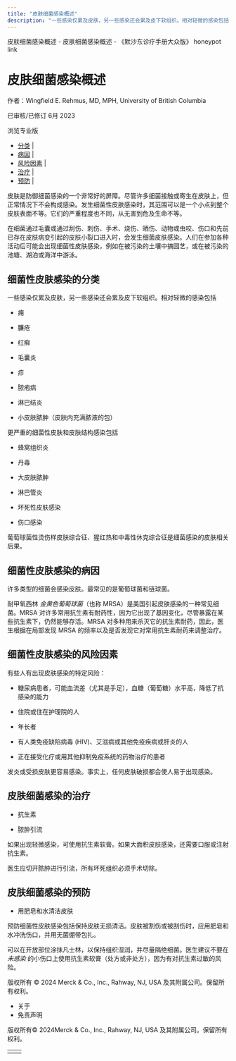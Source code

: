 ```yaml
---
title: "皮肤细菌感染概述"
description: "一些感染仅累及皮肤，另一些感染还会累及皮下软组织。相对轻微的感染包括"
---
```


﻿皮肤细菌感染概述 \- 皮肤细菌感染概述 \- 《默沙东诊疗手册大众版》 honeypot link

# 皮肤细菌感染概述

作者：Wingfield E. Rehmus, MD, MPH, University of British Columbia

已审核/已修订 6月 2023

浏览专业版

- [分类](#分类_v36937046_zh) \|
- [病因](#病因_v81454874_zh) \|
- [风险因素](#风险因素_v36937073_zh) \|
- [治疗](#治疗_v45139219_zh) \|
- [预防](#预防_v36937086_zh) \|

皮肤是防御细菌感染的一个非常好的屏障。尽管许多细菌接触或寄生在皮肤上，但正常情况下不会构成感染。发生细菌性皮肤感染时，其范围可以是一个小点到整个皮肤表面不等。它们的严重程度也不同，从无害到危及生命不等。

在细菌通过毛囊或通过刮伤、刺伤、手术、烧伤、晒伤、动物或虫咬、伤口和先前已存在皮肤病变引起的皮肤小裂口进入时，会发生细菌皮肤感染。人们在参加各种活动后可能会出现细菌性皮肤感染，例如在被污染的土壤中搞园艺，或在被污染的池塘、湖泊或海洋中游泳。

## 细菌性皮肤感染的分类

一些感染仅累及皮肤，另一些感染还会累及皮下软组织。相对轻微的感染包括

- 痈

- 臁疮

- 红癣

- 毛囊炎

- 疖

- 脓疱病

- 淋巴结炎

- 小皮肤脓肿（皮肤内充满脓液的包）


更严重的细菌性皮肤和皮肤结构感染包括

- 蜂窝组织炎

- 丹毒

- 大皮肤脓肿

- 淋巴管炎

- 坏死性皮肤感染

- 伤口感染


葡萄球菌性烫伤样皮肤综合征、猩红热和中毒性休克综合征是细菌感染的皮肤相关后果。

## 细菌性皮肤感染的病因

许多类型的细菌会感染皮肤。最常见的是葡萄球菌和链球菌。

耐甲氧西林 _金黄色葡萄球菌_（也称 MRSA）是美国引起皮肤感染的一种常见细菌。MRSA 对许多常用抗生素有耐药性，因为它出现了基因变化，尽管暴露在某些抗生素下，仍然能够存活。MRSA 对多种用来杀灭它的抗生素耐药，因此，医生根据在局部发现 MRSA 的频率以及是否发现它对常用抗生素耐药来调整治疗。

## 细菌性皮肤感染的风险因素

有些人有出现皮肤感染的特定风险：

- 糖尿病患者，可能血流差（尤其是手足），血糖（葡萄糖）水平高，降低了抗感染的能力

- 住院或住在护理院的人

- 年长者

- 有人类免疫缺陷病毒 (HIV)、艾滋病或其他免疫疾病或肝炎的人

- 正在接受化疗或用其他抑制免疫系统的药物治疗的患者


发炎或受损皮肤更容易感染。事实上，任何皮肤破损都会使人易于出现感染。

## 皮肤细菌感染的治疗

- 抗生素

- 脓肿引流


如果出现轻微感染，可使用抗生素软膏。如果大面积皮肤感染，还需要口服或注射抗生素。

医生应切开脓肿进行引流，所有坏死组织必须手术切除。

## 皮肤细菌感染的预防

- 用肥皂和水清洁皮肤


预防细菌性皮肤感染包括保持皮肤无损清洁。皮肤被割伤或被刮伤时，应用肥皂和水冲洗伤口，并用无菌绷带包扎。

可以在开放部位涂抹凡士林，以保持组织湿润，并尽量隔绝细菌。医生建议不要在 _未感染_ 的小伤口上使用抗生素软膏（处方或非处方），因为有对抗生素过敏的风险。



版权所有 © 2024
Merck & Co., Inc., Rahway, NJ, USA 及其附属公司。保留所有权利。

- 关于
- 免责声明

版权所有© 2024Merck & Co., Inc., Rahway, NJ, USA 及其附属公司。保留所有权利。

|     |     |
| --- | --- |
|  |  |